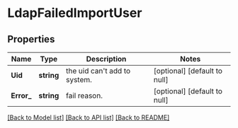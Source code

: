 # LdapFailedImportUser

## Properties
Name | Type | Description | Notes
------------ | ------------- | ------------- | -------------
**Uid** | **string** | the uid can&#39;t add to system. | [optional] [default to null]
**Error_** | **string** | fail reason. | [optional] [default to null]

[[Back to Model list]](../README.md#documentation-for-models) [[Back to API list]](../README.md#documentation-for-api-endpoints) [[Back to README]](../README.md)


